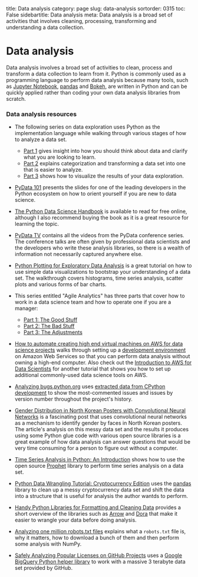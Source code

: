 title: Data analysis
category: page
slug: data-analysis
sortorder: 0315
toc: False
sidebartitle: Data analysis
meta: Data analysis is a broad set of activities that involves cleaning, processing, transforming and understanding a data collection.


# Data analysis
Data analysis involves a broad set of activities to clean, process and
transform a data collection to learn from it. Python is commonly used
as a programming language to perform data analysis because many tools,
such as [Jupyter Notebook](/jupyter-notebook.html), 
[pandas](/pandas.html) and [Bokeh](/bokeh.html), are written in Python 
and can be quickly applied rather than coding your own data analysis
libraries from scratch.


### Data analysis resources
* The following series on data exploration uses Python as the 
  implementation language while walking through various stages of
  how to analyze a data set.

    * [Part 1](https://www.districtdatalabs.com/data-exploration-with-python-1)
      gives insight into how you should think about data and clarify
      what you are looking to learn.
    * [Part 2](https://www.districtdatalabs.com/data-exploration-with-python-2)
      explains categorization and transforming a data set into one that
      is easier to analyze.
    * [Part 3](https://www.districtdatalabs.com/data-exploration-with-python-3)
      shows how to visualize the results of your data exploration.

* [PyData 101](https://speakerdeck.com/jakevdp/pydata-101) presents the
  slides for one of the leading developers in the Python ecosystem on how
  to orient yourself if you are new to data science.

* [The Python Data Science Handbook](https://jakevdp.github.io/PythonDataScienceHandbook/)
  is available to read for free online, although I also recommend
  buying the book as it is a great resource for learning the topic.

* [PyData TV](https://www.youtube.com/user/PyDataTV) contains all the
  videos from the PyData conference series. The conference talks are
  often given by professional data scientists and the developers who
  write these analysis libraries, so there is a wealth of information
  not necessarily captured anywhere else.

* [Python Plotting for Exploratory Data Analysis](http://pythonplot.com/)
  is a great tutorial on how to use simple data visualizations to bootstrap
  your understanding of a data set. The walkthrough covers histograms, time
  series analysis, scatter plots and various forms of bar charts.

* This series entitled "Agile Analytics" has three parts that cover how to
  work in a data science team and how to operate one if you are a manager:
  
    * [Part 1: The Good Stuff](https://www.locallyoptimistic.com/post/agile-analytics-p1/)
    * [Part 2: The Bad Stuff](https://www.locallyoptimistic.com/post/agile-analytics-p2/)
    * [Part 3: The Adjustments](https://www.locallyoptimistic.com/post/agile-analytics-p3/)

* [How to automate creating high end virtual machines on AWS for data science projects](https://tsaprailis.com/2017/09/11/How-to-automate-creating-a-virtual-machine-for-data-science/)
  walks through setting up a 
  [development environment](/development-environments.html) on Amazon Web 
  Services so that you can perform data analysis without owning a 
  high-end computer. Also check out the 
  [Introduction to AWS for Data Scientists](https://www.dataquest.io/blog/introduction-to-aws-for-data-scientists/)
  for another tutorial that shows you how to set up additional commonly-used
  data science tools on AWS.

* [Analyzing bugs.python.org](https://tirkarthi.github.io/python/2018/06/26/analyzing-python-bug-tracker.html)
  uses 
  [extracted data from CPython development](https://github.com/tirkarthi/cpython-bugs)
  to show the most-commented issues and issues by version number
  throughout the project's history.

* [Gender Distribution in North Korean Posters with Convolutional Neural Networks](http://digitalnk.com/blog/2017/09/30/gender-distribution-in-north-korean-posters/)
  is a fascinating post that uses convolutional neural networks as a 
  mechanism to identify gender by faces in North Korean posters. The 
  article's analysis on this messy data set and the results it produces
  using some Python glue code with various open source libraries is
  a great example of how data analysis can answer questions that would
  be very time consuming for a person to figure out without a computer.

* [Time Series Analysis in Python: An Introduction](https://towardsdatascience.com/time-series-analysis-in-python-an-introduction-70d5a5b1d52a)
  shows how to use the open source 
  [Prophet](https://research.fb.com/prophet-forecasting-at-scale/) library
  to perform time series analysis on a data set.

* [Python Data Wrangling Tutorial: Cryptocurrency Edition](https://elitedatascience.com/python-data-wrangling-tutorial)
  uses the [pandas](/pandas.html) library to clean up a messy 
  cryptocurrency data set and shift the data into a structure that
  is useful for analysis the author wantds to perform.

* [Handy Python Libraries for Formatting and Cleaning Data](https://mode.com/blog/python-data-cleaning-libraries)
  provides a short overview of the libraries such as 
  [Arrow](https://arrow.readthedocs.io/en/latest/) and 
  [Dora](https://github.com/NathanEpstein/Dora) that make it easier to 
  wrangle your data before doing analysis.

* [Analyzing one million robots.txt files](https://intoli.com/blog/analyzing-one-million-robots-txt-files/)
  explains what a `robots.txt` file is, why it matters, how to download
  a bunch of them and then perform some analysis with NumPy.

* [Safely Analyzing Popular Licenses on GitHub Projects](https://www.kaggle.com/mrisdal/safely-analyzing-github-projects-popular-licenses/notebook)
  uses a 
  [Google BigQuery Python helper library](https://github.com/SohierDane/BigQuery_Helper/blob/master/bq_helper.py)
  to work with a massive 3 terabyte data set provided by GitHub.
